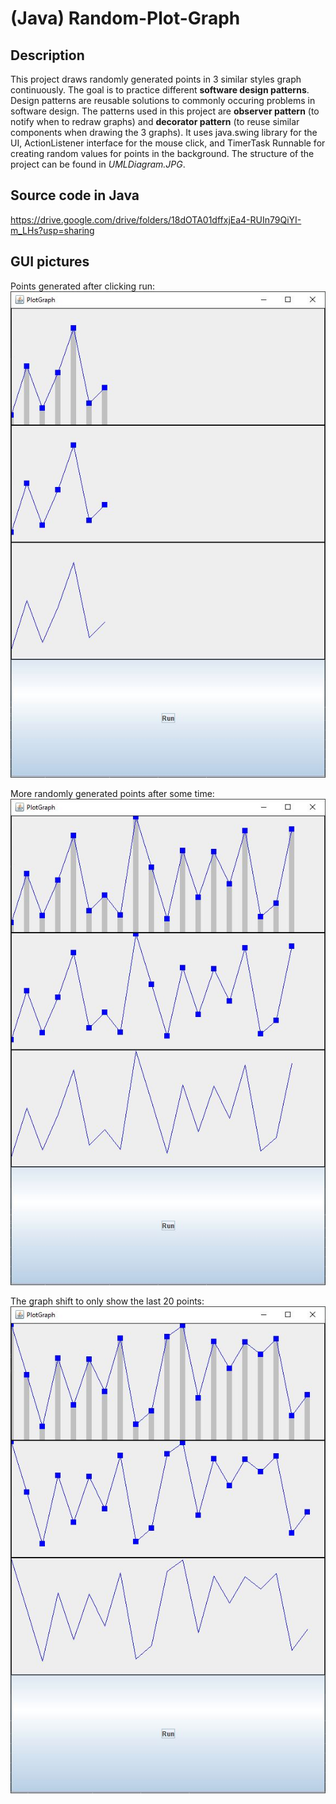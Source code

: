 # (Java) Random-Plot-Graph

## Description
This project draws randomly generated points in 3 similar styles graph continuously. The goal is to practice different **software design patterns**. Design patterns are reusable solutions to commonly occuring problems in software design. The patterns used in this project are **observer pattern** (to notify when to redraw graphs) and **decorator pattern** (to reuse similar components when drawing the 3 graphs). It uses java.swing library for the UI, ActionListener interface for the mouse click, and TimerTask Runnable for creating random values for points in the background. The structure of the project can be found in *UMLDiagram.JPG*.

## Source code in Java
https://drive.google.com/drive/folders/18dOTA01dffxjEa4-RUIn79QiYI-m_LHs?usp=sharing

## GUI pictures
Points generated after clicking run:  
![Points generated after clicking run](https://github.com/toantnguyen99/Random-Plot-Graph/blob/main/pic1.JPG)

More randomly generated points after some time:  
![More randomly generated points](https://github.com/toantnguyen99/Random-Plot-Graph/blob/main/pic2.JPG)

The graph shift to only show the last 20 points:  
![The graph shift to only show the last 20 points](https://github.com/toantnguyen99/Random-Plot-Graph/blob/main/pic3.JPG)
